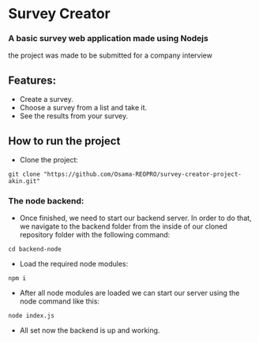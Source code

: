 # Survey Creator
### A basic survey web application made using Nodejs
the project was made to be submitted for a company interview
## Features:
- Create a survey.
- Choose a survey from a list and take it.
- See the results from your survey.

## How to run the project
- Clone the project:
```
git clone "https://github.com/Osama-REOPRO/survey-creator-project-akin.git"
```
### The node backend:
- Once finished, we need to start our backend server. In order to do that, we navigate to the backend folder from the inside of our cloned repository folder with the following command:
```
cd backend-node
```
- Load the required node modules:
```
npm i
```
- After all node modules are loaded we can start our server using the node command like this:
```
node index.js
```
- All set now the backend is up and working.